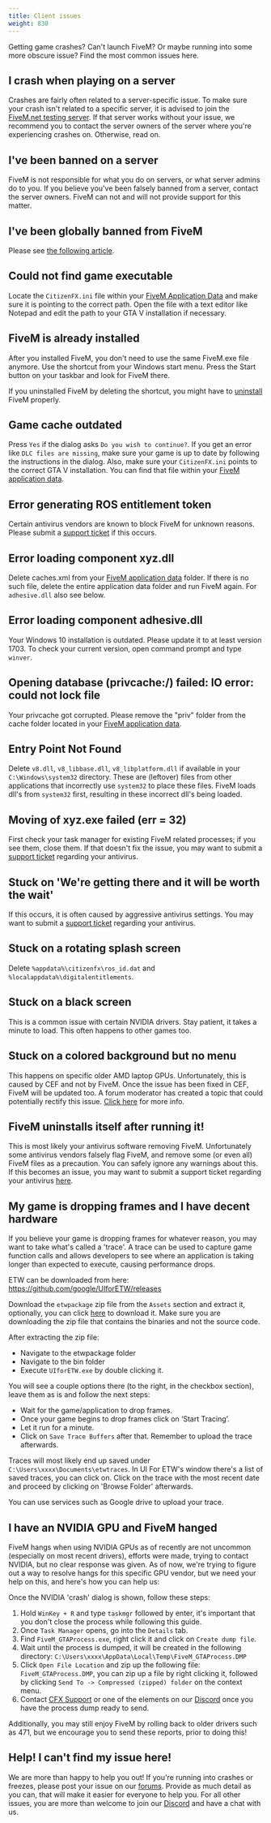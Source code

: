 ```yaml
---
title: Client issues
weight: 830
---
```


Getting game crashes? Can't launch FiveM? Or maybe running into some more
obscure issue? Find the most common issues here.

I crash when playing on a server
--------------------------------
Crashes are fairly often related to a server-specific issue. To make sure your crash isn't related to a specific
server, it is advised to join the [FiveM.net testing server][testing-server]. If that server works without your issue, we
recommend you to contact the server owners of the server where you're experiencing crashes on. Otherwise, read on.

I've been banned on a server
----------------------------
FiveM is not responsible for what you do on servers, or what server admins do to you. If you believe you've been
falsely banned from a server, contact the server owners. FiveM can not and will not provide support for this matter.

I've been globally banned from FiveM
------------------------------------
Please see [the following article](/docs/support/ban-faq).

Could not find game executable
------------------------------
<!-- https://media.discordapp.net/attachments/455024366091108352/479263072276578324/unknown.png -->
<!--<img src="/static/could-not-find-game-exec-error.png">-->
Locate the `CitizenFX.ini` file within your [FiveM Application Data][where-is-fivem-installed] and make sure it is
pointing to the correct path. Open the file with a text editor like Notepad and edit the path to your GTA V installation
if necessary.

FiveM is already installed
--------------------------
<!-- https://media.discordapp.net/attachments/455024366091108352/479267390836834306/unknown.png -->
After you installed FiveM, you don't need to use the same FiveM.exe file anymore. Use the shortcut from your Windows
start menu. Press the Start button on your taskbar and look for FiveM there.

If you uninstalled FiveM by deleting the shortcut, you might have to [uninstall][uninstalling] FiveM properly.

Game cache outdated
-------------------
<!-- https://media.discordapp.net/attachments/455024366091108352/479268603510652946/unknown.png -->
<!-- https://vgy.me/JJJzfI.png -->
Press `Yes` if the dialog asks `Do you wish to continue?`. If you get an error like `DLC files are missing`, make sure
your game is up to date by following the instructions in the dialog. Also, make sure your `CitizenFX.ini` points to
the correct GTA V installation. You can find that file within your [FiveM application data][where-is-fivem-installed].

Error generating ROS entitlement token
--------------------------------------
<!-- https://i.imgur.com/IAobS5M.png -->
Certain antivirus vendors are known to block FiveM for unknown reasons. Please submit a [support ticket][antivirus-ticket] if this occurs.

Error loading component xyz.dll
-------------------------------
Delete caches.xml from your [FiveM application data][where-is-fivem-installed] folder.
If there is no such file, delete the entire application data folder and run FiveM again. For `adhesive.dll` also see below.

Error loading component adhesive.dll
-------------------------------
Your Windows 10 installation is outdated. Please update it to at least version 1703. To check your current version, open command prompt and type `winver`.

Opening database (privcache:/) failed: IO error: could not lock file
------------------------------
Your privcache got corrupted. Please remove the "priv" folder from the cache folder located in your [FiveM application data][where-is-fivem-installed].

Entry Point Not Found
------------------------------
Delete `v8.dll`, `v8_libbase.dll`, `v8_libplatform.dll` if available in your `C:\Windows\system32` directory. These are (leftover) files from other applications that incorrectly use `system32` to place these files. FiveM loads dll's from `system32` first, resulting in these incorrect dll's being loaded.

Moving of xyz.exe failed (err = 32)
------------------------------
First check your task manager for existing FiveM related processes; if you see them, close them. If that doesn't fix the issue, you may want to submit a [support ticket][antivirus-ticket] regarding your antivirus.

Stuck on 'We're getting there and it will be worth the wait'
------------------------------------------------------------
<!-- https://prnt.sc/kj02oo -->
If this occurs, it is often caused by aggressive antivirus settings. You may want to submit a [support ticket][antivirus-ticket] regarding your antivirus.

Stuck on a rotating splash screen
---------------------------------
Delete `%appdata%\citizenfx\ros_id.dat` and `%localappdata%\digitalentitlements`.

Stuck on a black screen
-----------------------
This is a common issue with certain NVIDIA drivers. Stay patient, it takes a minute to load. This often
happens to other games too.

Stuck on a colored background but no menu
------------------------------
This happens on specific older AMD laptop GPUs. Unfortunately, this is caused by CEF and not by FiveM. Once the issue has been fixed in CEF, FiveM will be updated too. A forum moderator has created a topic that could potentially rectify this issue. [Click here][discrete-gpu] for more info.

FiveM uninstalls itself after running it!
-----------------------------------------
This is most likely your antivirus software removing FiveM. Unfortunately some antivirus vendors falsely flag FiveM,
and remove some (or even all) FiveM files as a precaution. You can safely ignore any warnings about this.  
If this becomes an issue, you may want to submit a support ticket regarding your antivirus [here][antivirus-ticket].

My game is dropping frames and I have decent hardware
----------------------------
If you believe your game is dropping frames for whatever reason, you may want to take what's called
a 'trace'. A trace can be used to capture game function calls and allows developers to see where an application is taking longer than expected to execute, causing performance drops.

ETW can be downloaded from here:
https://github.com/google/UIforETW/releases

Download the `etwpackage` zip file from the `Assets` section and extract it, optionally, you can click [here](https://github.com/google/UIforETW/releases/download/v1.56/etwpackage1.56.zip) to download it. Make sure you are downloading the zip file that contains the binaries and not the source code.

After extracting the zip file:
- Navigate to the etwpackage folder
- Navigate to the bin folder
- Execute `UIforETW.exe` by double clicking it.

You will see a couple options there (to the right, in the checkbox section), leave them as is and follow the next steps: 
- Wait for the game/application to drop frames. 
- Once your game begins to drop frames click on ‘Start Tracing’. 
- Let it run for a minute.
- Click on `Save Trace Buffers` after that. Remember to upload the trace afterwards.

Traces will most likely end up saved under `C:\Users\xxxx\Documents\etwtraces`. In UI For ETW's window there's a list of saved traces, you can click on. Click on the trace with the most recent date and proceed by clicking on 'Browse Folder' afterwards.

You can use services such as Google drive to upload your trace.

I have an NVIDIA GPU and FiveM hanged
-----------------------------------------
FiveM hangs when using NVIDIA GPUs as of recently are not uncommon (especially on most recent drivers), efforts were made, trying to contact NVIDIA, but no clear response was given. As of now, we're trying to figure out a way to resolve hangs for this specific GPU vendor, but we need your help on this, and here's how you can help us:

Once the NVIDIA 'crash' dialog is shown, follow these steps:
1. Hold `WinKey + R` and type `taskmgr` followed by enter, it's important that you don't close the process while following this guide.
2. Once `Task Manager` opens, go into the `Details` tab.
3. Find `FiveM_GTAProcess.exe`, right click it and click on `Create dump file`.
4. Wait until the process is dumped, it will be created in the following directory: `C:\Users\xxxx\AppData\Local\Temp\FiveM_GTAProcess.DMP`
5. Click `Open File Location` and zip up the following file: `FiveM_GTAProcess.DMP`, you can zip up a file by right clicking it, followed by clicking `Send To -> Compressed (zipped) folder` on the context menu.
6. Contact [CFX Support][email] or one of the elements on our [Discord][discord] once you have the process dump ready to send.

Additionally, you may still enjoy FiveM by rolling back to older drivers such as 471, but we encourage you to send these reports, prior to doing this!

Help! I can't find my issue here!
---------------------------------
We are more than happy to help you out! If you're running into crashes or freezes, please post your issue
on our [forums][forum]. Provide as much detail as you can, that will make it easier for everyone to help you.
For all other issues, you are more than welcome to join our [Discord][discord] and have a chat with us.

[where-is-fivem-installed]: /docs/support/client-faq#where-is-fivem-installed
[antivirus-ticket]: https://support.cfx.re/hc/en-us/requests/new
[email]: mailto:support@fivem.net
[forum]: https://forum.cfx.re
[discord]: https://discord.gg/fivem
[testing-server]: https://cfx.re/join/7b6bor
[uninstalling]: /docs/client-manual/installing-fivem#uninstalling
[discrete-gpu]: https://forum.cfx.re/t/217731
